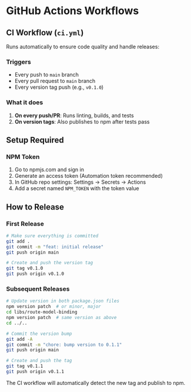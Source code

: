 # GitHub Actions Workflows

## CI Workflow (`ci.yml`)

Runs automatically to ensure code quality and handle releases:

### Triggers
- Every push to `main` branch
- Every pull request to `main` branch  
- Every version tag push (e.g., `v0.1.0`)

### What it does
1. **On every push/PR**: Runs linting, builds, and tests
2. **On version tags**: Also publishes to npm after tests pass

## Setup Required

### NPM Token
1. Go to npmjs.com and sign in
2. Generate an access token (Automation token recommended)
3. In GitHub repo settings: Settings → Secrets → Actions
4. Add a secret named `NPM_TOKEN` with the token value

## How to Release

### First Release
```bash
# Make sure everything is committed
git add .
git commit -m "feat: initial release"
git push origin main

# Create and push the version tag
git tag v0.1.0
git push origin v0.1.0
```

### Subsequent Releases
```bash
# Update version in both package.json files
npm version patch  # or minor, major
cd libs/route-model-binding
npm version patch  # same version as above
cd ../..

# Commit the version bump
git add -A
git commit -m "chore: bump version to 0.1.1"
git push origin main

# Create and push the tag
git tag v0.1.1
git push origin v0.1.1
```

The CI workflow will automatically detect the new tag and publish to npm.